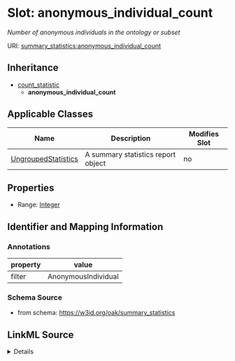 

# Slot: anonymous_individual_count


_Number of anonymous individuals in the ontology or subset_



URI: [summary_statistics:anonymous_individual_count](https://w3id.org/oaklib/summary_statistics.anonymous_individual_count)




## Inheritance

* [count_statistic](count_statistic.md)
    * **anonymous_individual_count**






## Applicable Classes

| Name | Description | Modifies Slot |
| --- | --- | --- |
| [UngroupedStatistics](UngroupedStatistics.md) | A summary statistics report object |  no  |







## Properties

* Range: [Integer](Integer.md)





## Identifier and Mapping Information





### Annotations

| property | value |
| --- | --- |
| filter | AnonymousIndividual |



### Schema Source


* from schema: https://w3id.org/oak/summary_statistics




## LinkML Source

<details>
```yaml
name: anonymous_individual_count
annotations:
  filter:
    tag: filter
    value: AnonymousIndividual
description: Number of anonymous individuals in the ontology or subset
from_schema: https://w3id.org/oak/summary_statistics
rank: 1000
is_a: count_statistic
alias: anonymous_individual_count
owner: UngroupedStatistics
domain_of:
- UngroupedStatistics
slot_group: individual_statistic_group
range: integer
equals_expression: '{named_individual_count} - {individual_count}'

```
</details>